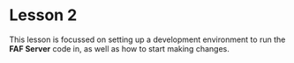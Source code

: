 # Lesson 2

This lesson is focussed on setting up a development environment to run
the **FAF Server** code in, as well as how to start making changes.